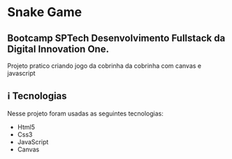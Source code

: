 # Snake Game 
<h2>Bootcamp SPTech Desenvolvimento Fullstack da Digital Innovation One.</h2>

Projeto pratico criando jogo da cobrinha da cobrinha com canvas e javascript


 ## :information_source: Tecnologias
Nesse projeto foram usadas as seguintes tecnologias:

<ul>
<li>Html5</li>
<li>Css3</li>
<li>JavaScript</li>
<li>Canvas</li>
</ul>
